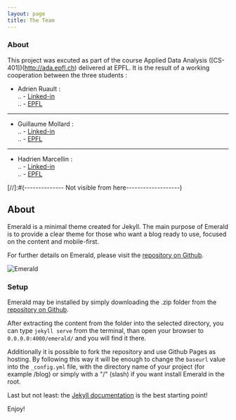 ```yaml
---
layout: page
title: The Team
---
```


### About

This project was excuted as part of the course Applied Data Analysis ([CS-401])(http://ada.epfl.ch) delivered at EPFL. It is the result of a working cooperation between the three students :  
- Adrien Ruault :   
.. - [Linked-in](https://www.linkedin.com/in/adrien-ruault-054423128/)  
.. - [EPFL](https://people.epfl.ch/adrien.ruault?lang=fr)  

---

- Guillaume Mollard :   
.. - [Linked-in](https://www.linkedin.com/in/guillaume-mollard-83292313b/)  
.. - [EPFL](https://people.epfl.ch/guillaume.mollard?lang=en)  

---

- Hadrien Marcellin :   
.. - [Linked-in](https://www.linkedin.com/in/hadrien-marcellin-40709a108/)  
.. - [EPFL](https://people.epfl.ch/hadrien.marcellin?lang=en)  





[//]:#(-------------- Not visible from here-------------------)
## About
Emerald is a minimal theme created for Jekyll. The main purpose of Emerald is to provide a clear theme for those who want a blog ready to use, focused on the content and mobile-first.

For further details on Emerald, please visit the [repository on Github](https://github.com/KingFelix/emerald/).

![Emerald](img/Emerald01.png "Emerald")

### Setup
Emerald may be installed by simply downloading the .zip folder from the [repository on Github](https://github.com/KingFelix/emerald/archive/master.zip).

After extracting the content from the folder into the selected directory, you can type ``jekyll serve`` from the terminal, than open your browser to ``0.0.0.0:4000/emerald/`` and you will find it there.

Additionally it is possible to fork the repository and use Github Pages as hosting. By following this way it will be enough to change the ``baseurl`` value into the ``_config.yml`` file, with the directory name of your project (for example /blog) or simply with a "/" (slash) if you want install Emerald in the root. 

Last but not least: the [Jekyll documentation](http://jekyllrb.com) is the best starting point!

Enjoy!
